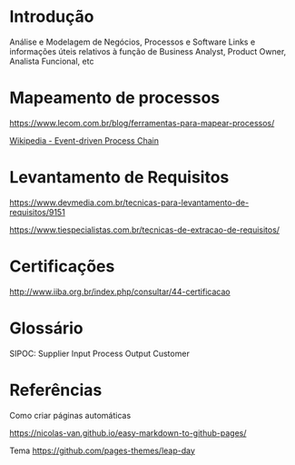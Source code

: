 # Introdução

Análise e Modelagem de Negócios, Processos e Software
Links e informações úteis relativos à função de Business Analyst, Product Owner, Analista Funcional, etc

# Mapeamento de processos

https://www.lecom.com.br/blog/ferramentas-para-mapear-processos/

[Wikipedia - Event-driven Process Chain](https://en.wikipedia.org/wiki/Event-driven_process_chain)

# Levantamento de Requisitos

https://www.devmedia.com.br/tecnicas-para-levantamento-de-requisitos/9151

https://www.tiespecialistas.com.br/tecnicas-de-extracao-de-requisitos/

# Certificações

http://www.iiba.org.br/index.php/consultar/44-certificacao

# Glossário

SIPOC: Supplier Input Process Output Customer 

# Referências

Como criar páginas automáticas

https://nicolas-van.github.io/easy-markdown-to-github-pages/

Tema
https://github.com/pages-themes/leap-day
